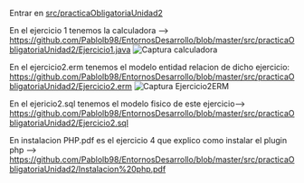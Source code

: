 Entrar en <a href="https://github.com/Pablolb98/EntornosDesarrollo/tree/master/src/practicaObligatoriaUnidad2">src/practicaObligatoriaUnidad2</a> 

En el ejercicio 1 tenemos la calculadora --> https://github.com/Pablolb98/EntornosDesarrollo/blob/master/src/practicaObligatoriaUnidad2/Ejercicio1.java
![Captura calculadora](https://user-images.githubusercontent.com/72375933/114712355-4b2a8180-9d30-11eb-836b-673f7f8ce258.png)

En el ejercicio2.erm tenemos el modelo entidad relacion de dicho ejercicio: https://github.com/Pablolb98/EntornosDesarrollo/blob/master/src/practicaObligatoriaUnidad2/Ejercicio2.erm
![Captura Ejercicio2ERM](https://user-images.githubusercontent.com/72375933/114712605-8fb61d00-9d30-11eb-8527-dca8d695d531.png)


En el ejericio2.sql tenemos el modelo fisico de este ejercicio--> https://github.com/Pablolb98/EntornosDesarrollo/blob/master/src/practicaObligatoriaUnidad2/Ejercicio2.sql 


En instalacion PHP.pdf es el ejercicio 4 que explico como instalar el plugin php --> https://github.com/Pablolb98/EntornosDesarrollo/blob/master/src/practicaObligatoriaUnidad2/Instalacion%20php.pdf
